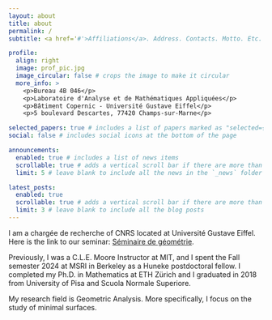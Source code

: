 ```yaml
---
layout: about
title: about
permalink: /
subtitle: <a href='#'>Affiliations</a>. Address. Contacts. Motto. Etc.

profile:
  align: right
  image: prof_pic.jpg
  image_circular: false # crops the image to make it circular
  more_info: >
    <p>Bureau 4B 046</p>
    <p>Laboratoire d'Analyse et de Mathématiques Appliquées</p>
    <p>Bâtiment Copernic - Université Gustave Eiffel</p>
    <p>5 boulevard Descartes, 77420 Champs-sur-Marne</p>

selected_papers: true # includes a list of papers marked as "selected={true}"
social: false # includes social icons at the bottom of the page

announcements:
  enabled: true # includes a list of news items
  scrollable: true # adds a vertical scroll bar if there are more than 3 news items
  limit: 5 # leave blank to include all the news in the `_news` folder

latest_posts:
  enabled: true
  scrollable: true # adds a vertical scroll bar if there are more than 3 new posts items
  limit: 3 # leave blank to include all the blog posts
---
```


I am a chargée de recherche of CNRS located at Université Gustave Eiffel. Here is the link to our seminar: [Séminaire de géométrie](https://webusers.imj-prg.fr/~romain.petrides/geometrie.html).

Previously, I was a C.L.E. Moore Instructor at MIT, and I spent the Fall semester 2024 at MSRI in Berkeley as a Huneke postdoctoral fellow. 
I completed my Ph.D. in Mathematics at ETH Zürich and I graduated in 2018 from University of Pisa and Scuola Normale Superiore.

My research field is Geometric Analysis. More specifically, I focus on the study of minimal surfaces.
